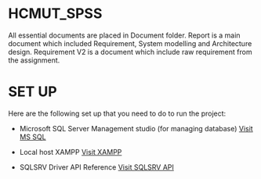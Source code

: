 # HCMUT_SPSS

All essential documents are placed in Document folder. Report is a main document which included Requirement, System modelling
and Architecture design. Requirement V2 is a document which include raw requirement from the assignment.


# SET UP 
Here are the following set up that you need to do to run the project:
- Microsoft SQL Server Management studio (for managing database) [Visit MS SQL]([https://github.com/](https://learn.microsoft.com/en-us/sql/ssms/download-sql-server-management-studio-ssms?view=sql-server-ver16)https://learn.microsoft.com/en-us/sql/ssms/download-sql-server-management-studio-ssms?view=sql-server-ver16)
- Local host XAMPP [Visit XAMPP]([https://github.com/](https://www.apachefriends.org/)https://www.apachefriends.org/)

- SQLSRV Driver API Reference [Visit SQLSRV API]([https://github.com/](https://learn.microsoft.com/en-us/sql/connect/php/sqlsrv-driver-api-reference?view=sql-server-ver16)https://learn.microsoft.com/en-us/sql/connect/php/sqlsrv-driver-api-reference?view=sql-server-ver16)

